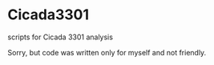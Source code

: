 # Cicada3301
scripts for Cicada 3301 analysis

Sorry, but code was written only for myself and not friendly.
